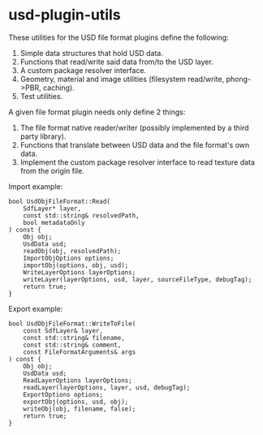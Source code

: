 # usd-plugin-utils

These utilities for the USD file format plugins define the following:

1. Simple data structures that hold USD data.
2. Functions that read/write said data from/to the USD layer.
3. A custom package resolver interface.
4. Geometry, material and image utilities (filesystem read/write, phong->PBR, caching).
5. Test utilities.

A given file format plugin needs only define 2 things:

1. The file format native reader/writer (possibly implemented by a third party library).
2. Functions that translate between USD data and the file format's own data.
3. Implement the custom package resolver interface to read texture data from the origin file.


Import example:
```
bool UsdObjFileFormat::Read(
    SdfLayer* layer,
    const std::string& resolvedPath,
    bool metadataOnly
) const {
    Obj obj;
    UsdData usd;
    readObj(obj, resolvedPath);
    ImportObjOptions options;
    importObj(options, obj, usd);
    WriteLayerOptions layerOptions;
    writeLayer(layerOptions, usd, layer, sourceFileType, debugTag);
    return true;
}
```

Export example:
```
bool UsdObjFileFormat::WriteToFile(
    const SdfLayer& layer,
    const std::string& filename,
    const std::string& comment,
    const FileFormatArguments& args
) const {
    Obj obj;
    UsdData usd;
    ReadLayerOptions layerOptions;
    readLayer(layerOptions, layer, usd, debugTag);
    ExportOptions options;
    exportObj(options, usd, obj);
    writeObj(obj, filename, false);
    return true;
}
```
